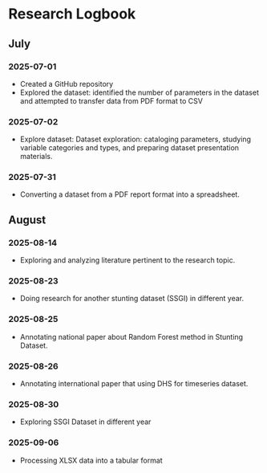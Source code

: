 # Research Logbook

## July

### 2025-07-01
- Created a GitHub repository
- Explored the dataset: identified the number of parameters in the dataset and attempted to transfer data from PDF format to CSV

### 2025-07-02
- Explore dataset: Dataset exploration: cataloging parameters, studying variable categories and types, and preparing dataset presentation materials.

### 2025-07-31
- Converting a dataset from a PDF report format into a spreadsheet.

## August

### 2025-08-14
- Exploring and analyzing literature pertinent to the research topic.

### 2025-08-23
- Doing research for another stunting dataset (SSGI) in different year.

### 2025-08-25
- Annotating national paper about Random Forest method in Stunting Dataset.

### 2025-08-26
- Annotating international paper that using DHS for timeseries dataset.

### 2025-08-30
- Exploring SSGI Dataset in different year

### 2025-09-06
- Processing XLSX data into a tabular format 
